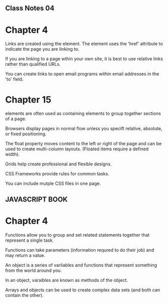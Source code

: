 ## Class Notes 04

# Chapter 4

Links are created using the <a> element. The <a> element uses the 'href' attribute to indicate the page you are linking to.
  
If you are linking to a page wthin your own site, it is best to use relative links rather than qualified URLs.
  
You can create links to open email programs within email addresses in the 'to' field.
  
  
# Chapter 15
  
<div> elements are often used as containing elements to group together sections of a page.
  
Browsers display pages in normal flow unless you specift relative, absolute, or fixed positioning.
  
The float property moves content to the left or right of the page and can be used to create multi-column layouts. (Floated items require a defined width).
  
Grids help create professional and flexible designs.
  
CSS Frameworks provide rules for common tasks.
  
You can include mutple CSS files in one page. 
  
  ## JAVASCRIPT BOOK
  
  # Chapter 4
  
  Functions allow you to group and set related statements together that represent a single task.
  
  Functions can take parameters (information requred to do their job) and may return a value.
  
  An object is a series of varliables and functions that represent something from the world around you.
  
  In an object, varaibles are known as methods of the object.
  
  Arrays and objects can be used to create complex data sets (and both can contain the other).
  
